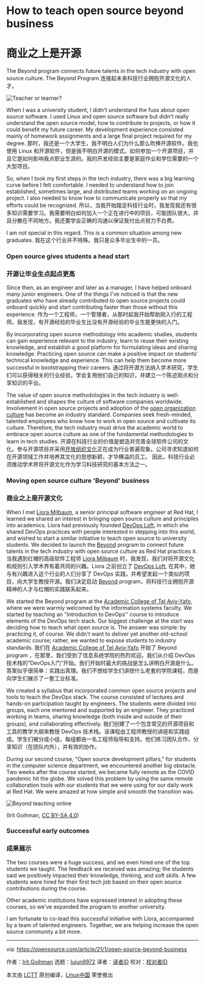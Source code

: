 [#]: collector: (lujun9972)
[#]: translator: (duoluoxiaosheng )
[#]: reviewer: ( )
[#]: publisher: ( )
[#]: url: ( )
[#]: subject: (How to teach open source beyond business)
[#]: via: (https://opensource.com/article/21/1/open-source-beyond-business)
[#]: author: (Irit Goihman https://opensource.com/users/iritgoihman)

How to teach open source beyond business
======
商业之上是开源
======
The Beyond program connects future talents in the tech industry with
open source culture.
The Beyond Program 连接起未来科技行业拥抱开源文化的人才。

![Teacher or learner?][1]

When I was a university student, I didn't understand the fuss about open source software. I used Linux and open source software but didn't really understand the open source model, how to contribute to projects, or how it could benefit my future career. My development experience consisted mainly of homework assignments and a large final project required for my degree.
那时，我还是一个大学生，我不明白人们为什么那么吹捧开源软件。我也使用 Linux 和开源软件，但是我不明白开源的模式，如何参加一个开源项目，并且它是如何影响我点职业生涯的。我的开发经验主要是家庭作业和学位需要的一个大型项目。

So, when I took my first steps in the tech industry, there was a big learning curve before I felt comfortable. I needed to understand how to join established, sometimes large, and distributed teams working on an ongoing project. I also needed to know how to communicate properly so that my efforts could be recognized.
所以，当我开始踏足科技行业时，我发现我还有很多知识需要学习。我需要明白如何加入一个正在进行中的项目，可能团队很大，并且分散在不同地方。我还要学会正确的沟通以保证我付出点努力不白费。

I am not special in this regard. This is a common situation among new graduates.
我在这个行业并不特殊。我只是众多毕业生中的一员。

### Open source gives students a head start
### 开源让毕业生点起点更高

Since then, as an engineer and later as a manager, I have helped onboard many junior engineers. One of the things I've noticed is that the new graduates who have already contributed to open source projects could onboard quickly and start contributing faster than those without this experience.
作为一个工程师，一个管理者，从那时起我开始帮助刚入行的工程师。我发现，有开源经验的毕业生比没有开源经验的毕业生能更快的入门。

By incorporating open source methodology into academic studies, students can gain experience relevant to the industry, learn to reuse their existing knowledge, and establish a good platform for formulating ideas and sharing knowledge. Practicing open source can make a positive impact on students' technical knowledge and experience. This can help them become more successful in bootstrapping their careers.
通过将开源方法纳入学术研究，学生们可以获得相关的行业经验，学会复用他们自己的知识，并建立一个陈述观点和分享知识的平台。

The value of open source methodologies in the tech industry is well-established and shapes the culture of software companies worldwide. Involvement in open source projects and adoption of the [open organization culture][2] has become an industry standard. Companies seek fresh-minded, talented employees who know how to work in open source and cultivate its culture. Therefore, the tech industry must drive the academic world to embrace open source culture as one of the fundamental methodologies to learn in tech studies.
开源在科技行业的价值是塑造并完善全球软件公司的文化。参与开源项目并采用[开放组织文化][2]正在成为行业普遍现象。公司寻求知道如何在开源领域工作并培养其文化的思想新颖，才华横溢的员工。
因此，科技行业必须推动学术界将开源文化作为学习科技研究的基本方法之一。

### Moving open source culture 'Beyond' business
### 商业之上是开源文化

When I met [Liora Milbaum][3], a senior principal software engineer at Red Hat, I learned we shared an interest in bringing open source culture and principles into academics. Liora had previously founded [DevOps Loft][4], in which she shared DevOps practices with people interested in stepping into this world, and wished to start a similar initiative to teach open source to university students. We decided to launch the [Beyond][5] program to connect future talents in the tech industry with open source culture as Red Hat practices it.
当我遇到红帽的高级软件工程师 [Liora Milbaum][3] 时，我发现，我们对将开源文化和规则引入学术界有着共同的兴趣。Liora 之前创立了 [DevOps Loft][4], 在其中，她与有兴趣进入这个行业的人们分享了 DevOps 实践，并希望发起一个类似的项目，向大学生教授开源。我们决定启动 [Beyond][5] program，将科技行业拥抱开源精神的人才与红帽的实践联系起来。

We started the Beyond program at the [Academic College of Tel Aviv-Yafo][6], where we were warmly welcomed by the information systems faculty. We started by teaching an "Introduction to DevOps'' course to introduce elements of the DevOps tech stack. Our biggest challenge at the start was deciding how to teach what open source is. The answer was simple: by practicing it, of course. We didn't want to deliver yet another old-school academic course; rather, we wanted to expose students to industry standards.
我们在 [Academic College of Tel Aviv-Yafo][6] 开始了 Beyond program ，在那里，我们受到了信息系统学院的热烈欢迎。我们从介绍 DevOps 技术栈的“DevOps入门”开始。我们开始时最大的挑战是怎么讲明白开源是什么。答案似乎很简单：实践出真理。我们不想给学生们讲授什么老套的学院课程，而是向学生们展示了一套工业标准。

We created a syllabus that incorporated common open source projects and tools to teach the DevOps stack. The course consisted of lectures and hands-on participation taught by engineers. The students were divided into groups, each one mentored and supported by an engineer. They practiced working in teams, sharing knowledge (both inside and outside of their groups), and collaborating effectively.
我们创建了一个包含常见的开源项目和工具的教学大纲来教授 DevOps 技术栈。该课程由工程师教授的讲座和实践组成。学生们被分成小组，每组都由一名工程师指导和支持。他们练习团队合作，分享知识（在团队内外），并有效的协作。

During our second course, "Open source development pillars," for students in the computer science department, we encountered another big obstacle. Two weeks after the course started, we became fully remote as the COVID pandemic hit the globe. We solved this problem by using the same remote collaboration tools with our students that we were using for our daily work at Red Hat. We were amazed at how simple and smooth the transition was.

![Beyond teaching online][7]

(Irit Goihman, [CC BY-SA 4.0][8])

### Successful early outcomes
### 成果展示

The two courses were a huge success, and we even hired one of the top students we taught. The feedback we received was amazing; the students said we positively impacted their knowledge, thinking, and soft skills. A few students were hired for their first tech job based on their open source contributions during the course.

Other academic institutions have expressed interest in adopting these courses, so we've expanded the program to another university.

I am fortunate to co-lead this successful initiative with Liora, accompanied by a team of talented engineers. Together, we are helping increase the open source community a bit more.

--------------------------------------------------------------------------------

via: https://opensource.com/article/21/1/open-source-beyond-business

作者：[Irit Goihman][a]
选题：[lujun9972][b]
译者：[译者ID](https://github.com/duoluoxiaosheng)
校对：[校对者ID](https://github.com/校对者ID)

本文由 [LCTT](https://github.com/LCTT/TranslateProject) 原创编译，[Linux中国](https://linux.cn/) 荣誉推出

[a]: https://opensource.com/users/iritgoihman
[b]: https://github.com/lujun9972
[1]: https://opensource.com/sites/default/files/styles/image-full-size/public/lead-images/osdc-lead-teacher-learner.png?itok=rMJqBN5G (Teacher or learner?)
[2]: https://opensource.com/open-organization/resources/open-org-definition
[3]: https://www.linkedin.com/in/lioramilbaum
[4]: https://www.devopsloft.io/
[5]: https://research.redhat.com/blog/2020/05/24/open-source-development-course-and-devops-methodology/
[6]: https://www.int.mta.ac.il/
[7]: https://opensource.com/sites/default/files/pictures/beyond_mta.png (Beyond teaching online)
[8]: https://creativecommons.org/licenses/by-sa/4.0/
